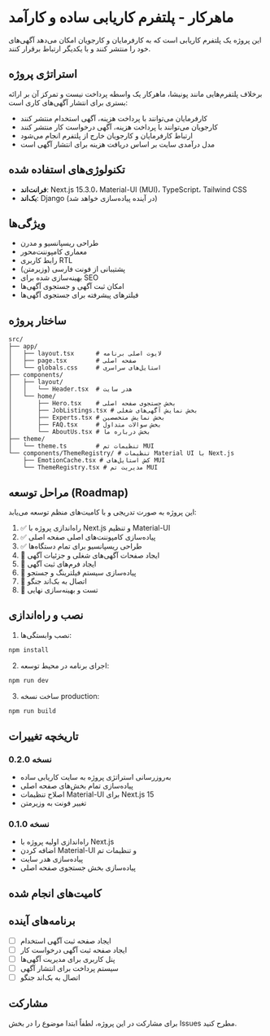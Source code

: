 # ماهرکار - پلتفرم کاریابی ساده و کارآمد

این پروژه یک پلتفرم کاریابی است که به کارفرمایان و کارجویان امکان می‌دهد آگهی‌های خود را منتشر کنند و با یکدیگر ارتباط برقرار کنند.

## استراتژی پروژه

برخلاف پلتفرم‌هایی مانند پونیشا، ماهرکار یک واسطه پرداخت نیست و تمرکز آن بر ارائه بستری برای انتشار آگهی‌های کاری است:

- کارفرمایان می‌توانند با پرداخت هزینه، آگهی استخدام منتشر کنند
- کارجویان می‌توانند با پرداخت هزینه، آگهی درخواست کار منتشر کنند
- ارتباط کارفرمایان و کارجویان خارج از پلتفرم انجام می‌شود
- مدل درآمدی سایت بر اساس دریافت هزینه برای انتشار آگهی است

## تکنولوژی‌های استفاده شده

- **فرانت‌اند**: Next.js 15.3.0، Material-UI (MUI)، TypeScript، Tailwind CSS
- **بک‌اند**: Django (در آینده پیاده‌سازی خواهد شد)

## ویژگی‌ها

- طراحی ریسپانسیو و مدرن
- معماری کامپوننت‌محور
- رابط کاربری RTL
- پشتیبانی از فونت فارسی (وزیرمتن)
- بهینه‌سازی شده برای SEO
- امکان ثبت آگهی و جستجوی آگهی‌ها
- فیلترهای پیشرفته برای جستجوی آگهی‌ها

## ساختار پروژه

```
src/
├── app/
│   ├── layout.tsx      # لایوت اصلی برنامه
│   ├── page.tsx        # صفحه اصلی
│   └── globals.css     # استایل‌های سراسری
├── components/
│   ├── layout/
│   │   └── Header.tsx  # هدر سایت
│   └── home/
│       ├── Hero.tsx    # بخش جستجوی صفحه اصلی
│       ├── JobListings.tsx # بخش نمایش آگهی‌های شغلی
│       ├── Experts.tsx # بخش نمایش متخصصین
│       ├── FAQ.tsx     # بخش سوالات متداول
│       └── AboutUs.tsx # بخش درباره ما
├── theme/
│   └── theme.ts        # تنظیمات تم MUI
└── components/ThemeRegistry/ # تنظیمات Material UI با Next.js
    ├── EmotionCache.tsx # کش استایل‌های MUI
    └── ThemeRegistry.tsx # مدیریت تم MUI
```

## مراحل توسعه (Roadmap)

این پروژه به صورت تدریجی و با کامیت‌های منظم توسعه می‌یابد:

1. ✅ راه‌اندازی پروژه با Next.js و تنظیم Material-UI
2. ✅ پیاده‌سازی کامپوننت‌های اصلی صفحه اصلی
3. ✅ طراحی ریسپانسیو برای تمام دستگاه‌ها
4. 🔄 ایجاد صفحات آگهی‌های شغلی و جزئیات آگهی
5. 🔄 ایجاد فرم‌های ثبت آگهی
6. 🔄 پیاده‌سازی سیستم فیلترینگ و جستجو
7. 🔄 اتصال به بک‌اند جنگو
8. 🔄 تست و بهینه‌سازی نهایی

## نصب و راه‌اندازی

1. نصب وابستگی‌ها:
```bash
npm install
```

2. اجرای برنامه در محیط توسعه:
```bash
npm run dev
```

3. ساخت نسخه production:
```bash
npm run build
```

## تاریخچه تغییرات

### نسخه 0.2.0
- به‌روزرسانی استراتژی پروژه به سایت کاریابی ساده
- پیاده‌سازی تمام بخش‌های صفحه اصلی 
- اصلاح تنظیمات Material-UI برای Next.js 15
- تغییر فونت به وزیرمتن

### نسخه 0.1.0
- راه‌اندازی اولیه پروژه با Next.js
- اضافه کردن Material-UI و تنظیمات تم
- پیاده‌سازی هدر سایت
- پیاده‌سازی بخش جستجوی صفحه اصلی

## کامیت‌های انجام شده

## برنامه‌های آینده

- [ ] ایجاد صفحه ثبت آگهی استخدام
- [ ] ایجاد صفحه ثبت آگهی درخواست کار
- [ ] پنل کاربری برای مدیریت آگهی‌ها
- [ ] سیستم پرداخت برای انتشار آگهی
- [ ] اتصال به بک‌اند جنگو

## مشارکت

برای مشارکت در این پروژه، لطفاً ابتدا موضوع را در بخش Issues مطرح کنید.
